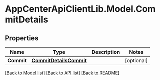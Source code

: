 # AppCenterApiClientLib.Model.CommitDetails
## Properties

Name | Type | Description | Notes
------------ | ------------- | ------------- | -------------
**Commit** | [**CommitDetailsCommit**](CommitDetailsCommit.md) |  | [optional] 

[[Back to Model list]](../README.md#documentation-for-models) [[Back to API list]](../README.md#documentation-for-api-endpoints) [[Back to README]](../README.md)

